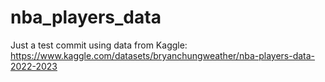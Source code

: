 # nba_players_data
Just a test commit using data from Kaggle: https://www.kaggle.com/datasets/bryanchungweather/nba-players-data-2022-2023
